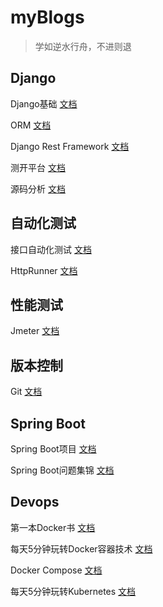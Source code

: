 # myBlogs

> 学如逆水行舟，不进则退

## Django

Django基础 [文档](/Django基础/)

ORM [文档](/ORM/) 

Django Rest Framework [文档](/DRF/)

测开平台 [文档](/测开平台/)

源码分析 [文档](/源码分析/)



## 自动化测试

接口自动化测试 [文档](/接口自动化测试/)

HttpRunner [文档](/HttpRunner/)



## 性能测试

Jmeter [文档](/Jmeter/)



## 版本控制

Git [文档](/Git/)



## Spring Boot

Spring Boot项目 [文档](/Spring_Boot项目/)

Spring Boot问题集锦 [文档](/Spring_Boot问题集锦/)



## Devops

第一本Docker书 [文档](/第一本Docker书/)

每天5分钟玩转Docker容器技术 [文档](/每天5分钟玩转Docker容器技术/)

Docker Compose [文档](/Docker_Compose/)

每天5分钟玩转Kubernetes [文档](/每天5分钟玩转Kubernetes/)
